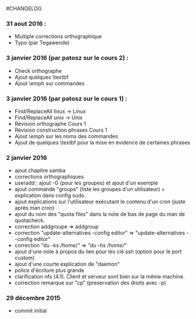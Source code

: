 #CHANGELOG

### 31 aout 2016 :
  * Multiple corrections orthographique
  * Typo (par Tegawende)

### 3 janvier 2016 (par patosz sur le cours 2) :
  * Check orthographe
  * Ajout quelques \textbf
  * Ajout \emph sur commandes

### 3 janvier 2016 (par patosz sur le cours 1) :
  * Find/ReplaceAll linux -> Linux
  * Find/ReplaceAll unix -> Unix
  * Révision orthographe Cours 1
  * Révision construction phrases Cours 1
  * Ajout \emph sur les noms des commandes
  * Ajout de quelques \textbf pour la mise en évidence de certaines phrases

### 2 janvier 2016
  * ajout chapitre samba
  * corrections orthographiques
  * useradd : ajout -G (pour les groupes) et ajout d'un exemple
  * ajout commande "groups" (liste les groupes d'un utilisateur) + explication dans config sudo.
  * ajout explications sur l'utilisateur exécutant le contenu d'un cron (juste après man cron)
  * ajout du nom des "quota files" dans la note de bas de page du man de quotacheck.
  * correction addgroupe => addgroup
  * correction "update-alternatives -config editor" => "update-alternatives --config editor"
  * correction "du -ks /home/*" => "du -hs /home/*"
  * ajout d'une note à propos du lien pour les clé ssh (option pour le port custom)
  * ajout d'une courte explication de "daemon"
  * police d'écriture plus grande
  * clarification nfs (4.1). Client et serveur sont bien sur la même machine.
  * correction remarque sur "cp" (preservation des droits avec -p)
 
### 29 décembre 2015
  * commit initial
